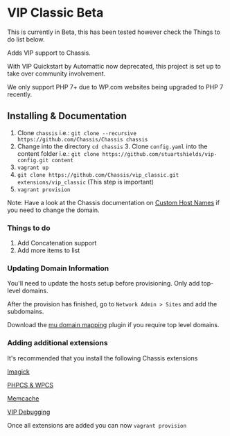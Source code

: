 # VIP Classic Beta

This is currently in Beta, this has been tested however check the Things to do list below.

Adds VIP support to Chassis.

With VIP Quickstart by Automattic now deprecated, this project is set up to take over community involvement.

We only support PHP 7+ due to WP.com websites being upgraded to PHP 7 recently.

## Installing & Documentation

1. Clone `chassis` i.e.: `git clone --recursive https://github.com/Chassis/Chassis chassis`
2. Change into the directory `cd chassis`
    3. Clone `config.yaml` into the content folder i.e.: `git clone https://github.com/stuartshields/vip-config.git content`
4. `vagrant up`
5. `git clone https://github.com/Chassis/vip_classic.git extensions/vip_classic` (This step is important)
6. `vagrant provision`

Note: Have a look at the Chassis documentation on [Custom Host Names](http://docs.chassis.io/en/latest/config/#custom-host-names) if you need to change the domain.

### Things to do

1. Add Concatenation support
2. Add more items to list

### Updating Domain Information

You'll need to update the hosts setup before provisioning. Only add top-level domains.

After the provision has finished, go to `Network Admin > Sites` and add the subdomains.

Download the [mu domain mapping](https://wordpress.org/plugins/wordpress-mu-domain-mapping/) plugin if you require top level domains.

### Adding additional extensions

It's recommended that you install the following Chassis extensions

[Imagick](https://github.com/Chassis/Imagick)

[PHPCS & WPCS](https://github.com/Chassis/phpcs)

[Memcache](https://github.com/Chassis/memcache)

[VIP Debugging](https://github.com/stuartshields/vip-debugging)

Once all extensions are added you can now `vagrant provision`
